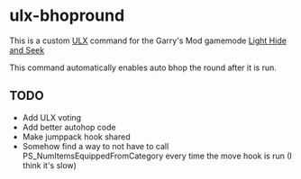 # ulx-bhopround

This is a custom [ULX](https://github.com/TeamUlysses/ulx) command for the Garry's Mod gamemode [Light Hide and Seek](https://github.com/Fafy2801/light-hns)

This command automatically enables auto bhop the round after it is run.

## TODO
* Add ULX voting
* Add better autohop code
* Make jumppack hook shared
* Somehow find a way to not have to call PS_NumItemsEquippedFromCategory every time the move hook is run (I think it's slow)
